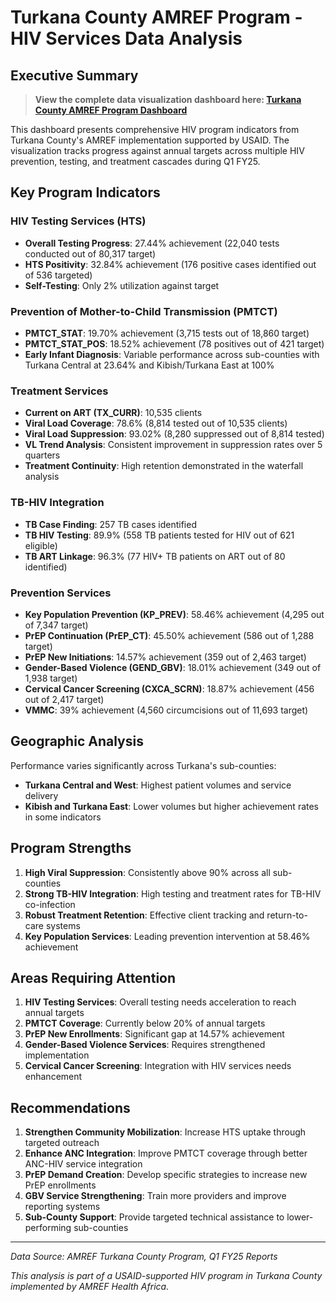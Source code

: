 # Turkana County AMREF Program - HIV Services Data Analysis

## Executive Summary

> **View the complete data visualization dashboard here: [Turkana County AMREF Program Dashboard](https://drive.google.com/file/d/1ZlOLlG3ABSBanUFQr1OoK57r3_QPbMyu/view?usp=sharing)**

This dashboard presents comprehensive HIV program indicators from Turkana County's AMREF implementation supported by USAID. The visualization tracks progress against annual targets across multiple HIV prevention, testing, and treatment cascades during Q1 FY25.

## Key Program Indicators

### HIV Testing Services (HTS)
- **Overall Testing Progress**: 27.44% achievement (22,040 tests conducted out of 80,317 target)
- **HTS Positivity**: 32.84% achievement (176 positive cases identified out of 536 targeted)
- **Self-Testing**: Only 2% utilization against target

### Prevention of Mother-to-Child Transmission (PMTCT)
- **PMTCT_STAT**: 19.70% achievement (3,715 tests out of 18,860 target)
- **PMTCT_STAT_POS**: 18.52% achievement (78 positives out of 421 target)
- **Early Infant Diagnosis**: Variable performance across sub-counties with Turkana Central at 23.64% and Kibish/Turkana East at 100%

### Treatment Services
- **Current on ART (TX_CURR)**: 10,535 clients
- **Viral Load Coverage**: 78.6% (8,814 tested out of 10,535 clients)
- **Viral Load Suppression**: 93.02% (8,280 suppressed out of 8,814 tested)
- **VL Trend Analysis**: Consistent improvement in suppression rates over 5 quarters
- **Treatment Continuity**: High retention demonstrated in the waterfall analysis

### TB-HIV Integration
- **TB Case Finding**: 257 TB cases identified
- **TB HIV Testing**: 89.9% (558 TB patients tested for HIV out of 621 eligible)
- **TB ART Linkage**: 96.3% (77 HIV+ TB patients on ART out of 80 identified)

### Prevention Services
- **Key Population Prevention (KP_PREV)**: 58.46% achievement (4,295 out of 7,347 target)
- **PrEP Continuation (PrEP_CT)**: 45.50% achievement (586 out of 1,288 target)
- **PrEP New Initiations**: 14.57% achievement (359 out of 2,463 target)
- **Gender-Based Violence (GEND_GBV)**: 18.01% achievement (349 out of 1,938 target)
- **Cervical Cancer Screening (CXCA_SCRN)**: 18.87% achievement (456 out of 2,417 target)
- **VMMC**: 39% achievement (4,560 circumcisions out of 11,693 target)

## Geographic Analysis

Performance varies significantly across Turkana's sub-counties:
- **Turkana Central and West**: Highest patient volumes and service delivery
- **Kibish and Turkana East**: Lower volumes but higher achievement rates in some indicators

## Program Strengths

1. **High Viral Suppression**: Consistently above 90% across all sub-counties
2. **Strong TB-HIV Integration**: High testing and treatment rates for TB-HIV co-infection
3. **Robust Treatment Retention**: Effective client tracking and return-to-care systems
4. **Key Population Services**: Leading prevention intervention at 58.46% achievement

## Areas Requiring Attention

1. **HIV Testing Services**: Overall testing needs acceleration to reach annual targets
2. **PMTCT Coverage**: Currently below 20% of annual targets
3. **PrEP New Enrollments**: Significant gap at 14.57% achievement
4. **Gender-Based Violence Services**: Requires strengthened implementation
5. **Cervical Cancer Screening**: Integration with HIV services needs enhancement

## Recommendations

1. **Strengthen Community Mobilization**: Increase HTS uptake through targeted outreach
2. **Enhance ANC Integration**: Improve PMTCT coverage through better ANC-HIV service integration
3. **PrEP Demand Creation**: Develop specific strategies to increase new PrEP enrollments
4. **GBV Service Strengthening**: Train more providers and improve reporting systems
5. **Sub-County Support**: Provide targeted technical assistance to lower-performing sub-counties

---

*Data Source: AMREF Turkana County Program, Q1 FY25 Reports*

*This analysis is part of a USAID-supported HIV program in Turkana County implemented by AMREF Health Africa.*